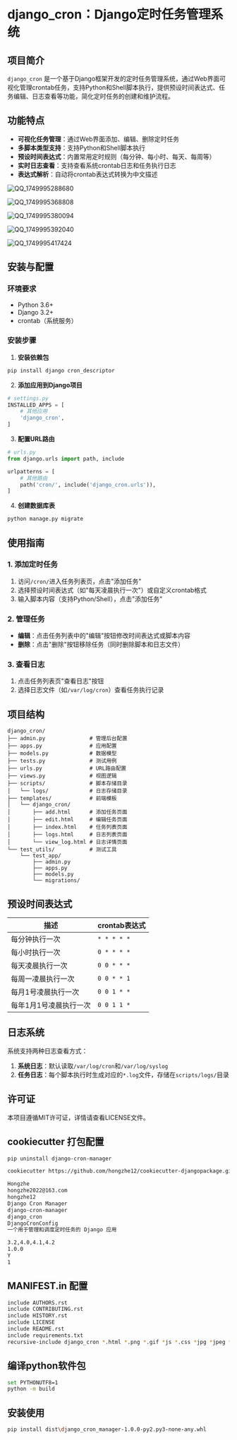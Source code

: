 # django_cron：Django定时任务管理系统

## 项目简介

`django_cron` 是一个基于Django框架开发的定时任务管理系统，通过Web界面可视化管理crontab任务，支持Python和Shell脚本执行，提供预设时间表达式、任务编辑、日志查看等功能，简化定时任务的创建和维护流程。

## 功能特点

- **可视化任务管理**：通过Web界面添加、编辑、删除定时任务
- **多脚本类型支持**：支持Python和Shell脚本执行
- **预设时间表达式**：内置常用定时规则（每分钟、每小时、每天、每周等）
- **实时日志查看**：支持查看系统crontab日志和任务执行日志
- **表达式解析**：自动将crontab表达式转换为中文描述

![QQ_1749995288680](https://github.com/user-attachments/assets/2660b87b-cc43-4412-9438-2a746bf45dea)

![QQ_1749995368808](https://github.com/user-attachments/assets/9019a189-dc0c-408c-84db-893e1f15c4e7)

![QQ_1749995380094](https://github.com/user-attachments/assets/b099c2d4-db48-4adf-8fad-9df96e58fa38)

![QQ_1749995392040](https://github.com/user-attachments/assets/41f4a807-d083-46d7-a03c-f102d308b4b8)

![QQ_1749995417424](https://github.com/user-attachments/assets/c0089db5-7de7-487f-9b62-c5584b86227d)





## 安装与配置

### 环境要求

- Python 3.6+
- Django 3.2+
- crontab（系统服务）

### 安装步骤

1. **安装依赖包**
```bash
pip install django cron_descriptor
```

2. **添加应用到Django项目**
```python
# settings.py
INSTALLED_APPS = [
    # 其他应用
    'django_cron',
]
```

3. **配置URL路由**
```python
# urls.py
from django.urls import path, include

urlpatterns = [
    # 其他路由
    path('cron/', include('django_cron.urls')),
]
```

4. **创建数据库表**
```bash
python manage.py migrate
```

## 使用指南

### 1. 添加定时任务
1. 访问`/cron/`进入任务列表页，点击"添加任务"
2. 选择预设时间表达式（如"每天凌晨执行一次"）或自定义crontab格式
3. 输入脚本内容（支持Python/Shell），点击"添加任务"

### 2. 管理任务
- **编辑**：点击任务列表中的"编辑"按钮修改时间表达式或脚本内容
- **删除**：点击"删除"按钮移除任务（同时删除脚本和日志文件）

### 3. 查看日志
1. 点击任务列表页"查看日志"按钮
2. 选择日志文件（如`/var/log/cron`）查看任务执行记录

## 项目结构

```
django_cron/
├── admin.py              # 管理后台配置
├── apps.py               # 应用配置
├── models.py             # 数据模型
├── tests.py              # 测试用例
├── urls.py               # URL路由配置
├── views.py              # 视图逻辑
├── scripts/              # 脚本存储目录
│   └── logs/             # 日志存储目录
├── templates/            # 前端模板
│   └── django_cron/
│       ├── add.html      # 添加任务页面
│       ├── edit.html     # 编辑任务页面
│       ├── index.html    # 任务列表页面
│       ├── logs.html     # 日志列表页面
│       └── view_log.html # 日志详情页面
└── test_utils/           # 测试工具
    └── test_app/
        ├── admin.py
        ├── apps.py
        ├── models.py
        └── migrations/
```

## 预设时间表达式

| 描述                | crontab表达式   |
|---------------------|-----------------|
| 每分钟执行一次      | `* * * * *`     |
| 每小时执行一次      | `0 * * * *`     |
| 每天凌晨执行一次    | `0 0 * * *`     |
| 每周一凌晨执行一次  | `0 0 * * 1`     |
| 每月1号凌晨执行一次 | `0 0 1 * *`     |
| 每年1月1号凌晨执行一次 | `0 0 1 1 *`   |

## 日志系统

系统支持两种日志查看方式：
1. **系统日志**：默认读取`/var/log/cron`和`/var/log/syslog`
2. **任务日志**：每个脚本执行时生成对应的`*.log`文件，存储在`scripts/logs/`目录

## 许可证

本项目遵循MIT许可证，详情请查看LICENSE文件。


## cookiecutter 打包配置
```bash
pip uninstall django-cron-manager

cookiecutter https://github.com/hongzhe12/cookiecutter-djangopackage.git

Hongzhe
hongzhe2022@163.com
hongzhe12
Django Cron Manager
django-cron-manager
django_cron
DjangoCronConfig
一个用于管理和调度定时任务的 Django 应用

3.2,4.0,4.1,4.2
1.0.0
Y
1
```

## MANIFEST.in 配置
```bash
include AUTHORS.rst
include CONTRIBUTING.rst
include HISTORY.rst
include LICENSE
include README.rst
include requirements.txt
recursive-include django_cron *.html *.png *.gif *js *.css *jpg *jpeg *svg *py
```


## 编译python软件包
```bash
set PYTHONUTF8=1
python -m build
```

## 安装使用
```bash
pip install dist\django_cron_manager-1.0.0-py2.py3-none-any.whl
```
